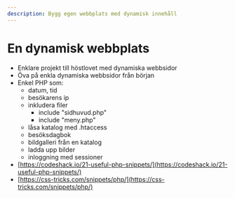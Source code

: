 ```yaml
---
description: Bygg egen webbplats med dynamisk innehåll
---
```


# En dynamisk webbplats

* Enklare projekt till höstlovet med dynamiska webbsidor 
* Öva på enkla dynamiska webbsidor från början 
* Enkel PHP som: 
  * datum, tid
  * besökarens ip
  * inkludera filer
    * include "sidhuvud.php"
    * include "meny.php"
  * låsa katalog med .htaccess
  * besöksdagbok
  * bildgalleri från en katalog
  * ladda upp bilder
  * inloggning med sessioner
* [https://codeshack.io/21-useful-php-snippets/](https://codeshack.io/21-useful-php-snippets/)
* [https://css-tricks.com/snippets/php/](https://css-tricks.com/snippets/php/)

